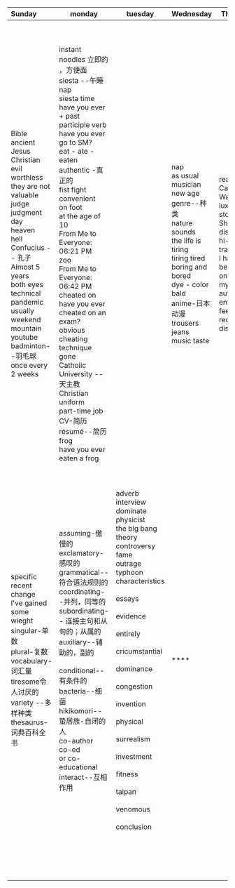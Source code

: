 





| Sunday                                                       | monday                                                       | tuesday                                                      | Wednesday                                                    | Thursday                                                     | Friday                            | Saturday                                                     |
| :----------------------------------------------------------- | ------------------------------------------------------------ | ------------------------------------------------------------ | ------------------------------------------------------------ | ------------------------------------------------------------ | --------------------------------- | ------------------------------------------------------------ |
| Bible<br/>ancient<br/>Jesus<br/>Christian<br/>evil<br/>worthless<br/>they are not valuable<br/>judge<br/>judgment day<br/>heaven<br/>hell<br/>Confucius -- 孔子<br/>Almost 5 years<br/>both eyes<br/>technical<br/>pandemic<br/>usually<br/>weekend<br/>mountain<br/>youtube<br/>badminton--羽毛球<br/>once every 2 weeks | instant noodles  立即的  ，方便面<br/>siesta   --午睡 nap<br/>siesta time<br/>have you ever + past participle verb<br/>have you ever go to SM?<br/>eat - ate - eaten<br/>authentic -真正的<br/>fist fight<br/>convenient<br/>on foot<br/>at the age of 10<br/>From Me to Everyone:  06:21 PM<br/>zoo<br/>From Me to Everyone:  06:42 PM<br/>cheated on<br/>have you ever cheated on an exam?<br/>obvious cheating technique<br/>gone<br/>Catholic University -- 天主教<br/>Christian<br/>uniform<br/>part-time job<br/>CV-简历<br/>résumé--简历<br/>frog<br/>have you ever eaten a frog |                                                              | nap<br/>as usual<br/>musician<br/>new age<br/>genre--种类<br/>nature sounds<br/>the life is tiring<br/>tiring tired<br/>boring and bored<br/>dye - color<br/>bald<br/>anime-日本动漫<br/>trousers<br/>jeans<br/>music taste | reasonable<br/>Cambodia<br/>Walmart<br/>luxury stores<br/>Shopping district<br/>hi-speed train<br/>I haven't been to one<br/>mythology<br/>author<br/>entrance fee<br/>red light district | personality<br/>instruments--仪器 | snacks<br/>violin<br/>flavorful<br/>From Me to Everyone:  06:50 PM<br/>irregular verbs<br/>regular verbs <br/>walk - walked - walked<br/>irregular verbs<br/>go, went, gone<br/>cook - cooked -cooked<br/>do - did - done<br/>set - set- set<br/>eat - ate - eaten<br/>run - ran - run<br/>come - came -come<br/>base form verb - past form - past participle<br/>drink - drank - drunk<br/>sing - sang - sung<br/>forget - forgot - forgotten<br/>give - gave -given<br/>buy - bought - bought<br/>sleep - slept - slept<br/>write - wrote - written<br/>pronunciation<br/>wake - woke - woken<br/>take - took - taken<br/>go fishing |
| specific<br/>recent change<br/>I've gained some wieght<br/>singular-单数<br/>plural-复数<br/>vocabulary-词汇量<br />tiresome令人讨厌的<br />variety --多样种类<br />thesaurus-词典百科全书<br /> | assuming-傲慢的<br />exclamatory-感叹的<br />grammatical--符合语法规则的<br />coordinating--并列，同等的<br />subordinating-- 连接主句和从句的；从属的<br />auxiliary--辅助的，副的<br /><br />conditional--有条件的<br />bacteria--细菌<br />hikikomori--蛰居族-自闭的人<br />co-author<br/>co-ed<br/>or co-educational<br />interact--互相作用<br /> | adverb<br />interview<br/>dominate<br/>physicist<br/>the big bang theory<br/>controversy<br/>fame<br/>outrage<br/>typhoon<br/>characteristics<br/><br/>essays<br/><br/>evidence<br/><br/>entirely<br/><br/>cricumstantial<br/><br/>dominance<br/><br/>congestion<br/><br/>invention<br/><br/>physical<br/><br/>surrealism<br/><br/>investment<br/><br/>fitness<br/><br/>taipan<br/><br/>venomous<br/><br/>conclusion<br/> | ****                                                         |                                                              |                                   |                                                              |
|                                                              |                                                              |                                                              |                                                              |                                                              |                                   |                                                              |
|                                                              |                                                              |                                                              |                                                              |                                                              |                                   |                                                              |
|                                                              |                                                              |                                                              |                                                              |                                                              |                                   |                                                              |
|                                                              |                                                              |                                                              |                                                              |                                                              |                                   |                                                              |
|                                                              |                                                              |                                                              |                                                              |                                                              |                                   |                                                              |
|                                                              |                                                              |                                                              |                                                              |                                                              |                                   |                                                              |
|                                                              |                                                              |                                                              |                                                              |                                                              |                                   |                                                              |
|                                                              |                                                              |                                                              |                                                              |                                                              |                                   |                                                              |
|                                                              |                                                              |                                                              |                                                              |                                                              |                                   |                                                              |
|                                                              |                                                              |                                                              |                                                              |                                                              |                                   |                                                              |
|                                                              |                                                              |                                                              |                                                              |                                                              |                                   |                                                              |
|                                                              |                                                              |                                                              |                                                              |                                                              |                                   |                                                              |
|                                                              |                                                              |                                                              |                                                              |                                                              |                                   |                                                              |
|                                                              |                                                              |                                                              |                                                              |                                                              |                                   |                                                              |
|                                                              |                                                              |                                                              |                                                              |                                                              |                                   |                                                              |
|                                                              |                                                              |                                                              |                                                              |                                                              |                                   |                                                              |
|                                                              |                                                              |                                                              |                                                              |                                                              |                                   |                                                              |
|                                                              |                                                              |                                                              |                                                              |                                                              |                                   |                                                              |

